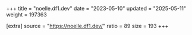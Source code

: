 +++
title = "noelle.df1.dev"
date = "2023-05-10"
updated = "2025-05-11"
weight = 197363

[extra]
source = "https://noelle.df1.dev/"
ratio = 89
size = 193
+++
